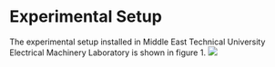 # Experimental Setup
The experimental setup installed in Middle East Technical University Electrical Machinery Laboratory is shown in figure 1.
![](/Images/figure1)
